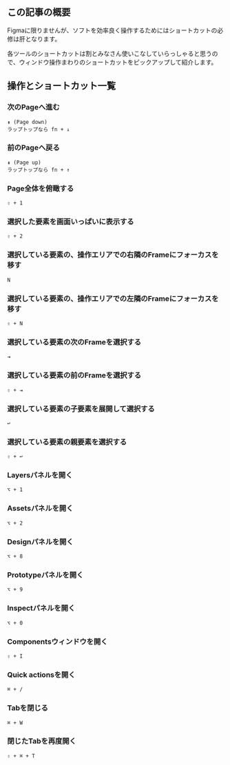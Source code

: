 <!--
title:   Figmaのウィンドウ操作やオブジェクト選択を極力キーボードだけで完結させたいときのショートカット
tags:    Design,figma,デザイン
id:      761e3415ca5718c77ec9
private: false
-->
## この記事の概要

Figmaに限りませんが、ソフトを効率良く操作するためにはショートカットの必修は肝となります。

各ツールのショートカットは割とみなさん使いこなしていらっしゃると思うので、ウィンドウ操作まわりのショートカットをピックアップして紹介します。

## 操作とショートカット一覧

### 次のPageへ進む

```
⇟ (Page down)
ラップトップなら fn + ↓
```

### 前のPageへ戻る

```
⇞ (Page up)
ラップトップなら fn + ↑
```

### Page全体を俯瞰する

```
⇧ + 1
```

### 選択した要素を画面いっぱいに表示する

```
⇧ + 2
```

### 選択している要素の、操作エリアでの右隣のFrameにフォーカスを移す

```
N
```

### 選択している要素の、操作エリアでの左隣のFrameにフォーカスを移す

```
⇧ + N
```

### 選択している要素の次のFrameを選択する

```
⇥
```

### 選択している要素の前のFrameを選択する

```
⇧ + ⇥
```

### 選択している要素の子要素を展開して選択する

```
↩
```

### 選択している要素の親要素を選択する

```
⇧ + ↩
```

### Layersパネルを開く

```
⌥ + 1
```

### Assetsパネルを開く

```
⌥ + 2
```

### Designパネルを開く

```
⌥ + 8
```

### Prototypeパネルを開く

```
⌥ + 9
```

### Inspectパネルを開く

```
⌥ + 0
```

### Componentsウィンドウを開く


```
⇧ + I
```

### Quick actionsを開く

```
⌘ + /
```

### Tabを閉じる

```
⌘ + W
```

### 閉じたTabを再度開く

```
⇧ + ⌘ + T
```